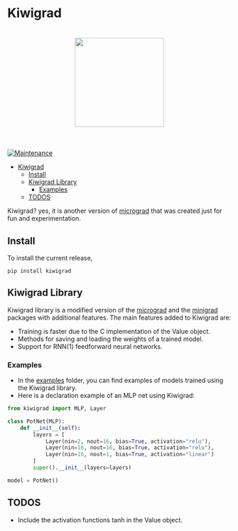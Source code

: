 # Kiwigrad

<h1 align="center">
<img src="logo.png" width="200">
</h1><br>

[![Maintenance](https://img.shields.io/badge/Maintained%3F-yes-green.svg)](https://GitHub.com/Naereen/StrapDown.js/graphs/commit-activity) 

- [Kiwigrad](#kiwigrad)
  - [Install](#install)
  - [Kiwigrad Library](#kiwigrad-library)
    - [Examples](#examples)
  - [TODOS](#todos)

Kiwigrad? yes, it is another version of [micrograd](https://github.com/karpathy/micrograd) that was created just for fun and experimentation.

## Install 

To install the current release,

```console
pip install kiwigrad
```

## Kiwigrad Library

Kiwigrad library is a modified version of the [micrograd](https://github.com/karpathy/micrograd) and the [minigrad](https://github.com/goktug97/minigrad) packages with additional features. The main features added to Kiwigrad are:

* Training is faster due to the C implementation of the Value object.
* Methods for saving and loading the weights of a trained model.
* Support for RNN(1) feedforward neural networks.

### Examples

* In the [examples](examples/) folder, you can find examples of models trained using the Kiwigrad library.
* Here is a declaration example of an MLP net using Kiwigrad:
  
```python 
from kiwigrad import MLP, Layer

class PotNet(MLP):
    def __init__(self):
        layers = [
            Layer(nin=2, nout=16, bias=True, activation="relu"),
            Layer(nin=16, nout=16, bias=True, activation="relu"),
            Layer(nin=16, nout=1, bias=True, activation="linear")
        ]
        super().__init__(layers=layers)

model = PotNet()
```

## TODOS

* Include the activation functions tanh in the Value object.